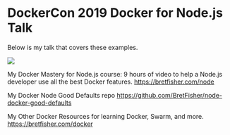 # DockerCon 2019 Docker for Node.js Talk

Below is my talk that covers these examples.

[![](http://img.youtube.com/vi/Zgx0o8QjJk4/0.jpg)](http://www.youtube.com/watch?v=Zgx0o8QjJk4 "DockerCon Talk")


My Docker Mastery for Node.js course: 9 hours of video to help a Node.js developer use all the best Docker features. https://bretfisher.com/node

My Docker Node Good Defaults repo https://github.com/BretFisher/node-docker-good-defaults

My Other Docker Resources for learning Docker, Swarm, and more. https://bretfisher.com/docker
